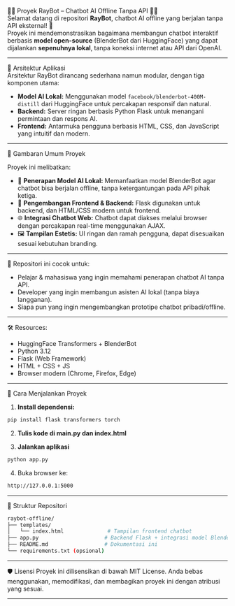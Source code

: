 🧠💬 Proyek RayBot – Chatbot AI Offline Tanpa API 🧠💬  
Selamat datang di repositori **RayBot**, chatbot AI offline yang berjalan tanpa API eksternal! 🚀  
Proyek ini mendemonstrasikan bagaimana membangun chatbot interaktif berbasis **model open-source** (BlenderBot dari HuggingFace) yang dapat dijalankan **sepenuhnya lokal**, tanpa koneksi internet atau API dari OpenAI.

---

🧱 Arsitektur Aplikasi  
Arsitektur RayBot dirancang sederhana namun modular, dengan tiga komponen utama:

- **Model AI Lokal:** Menggunakan model `facebook/blenderbot-400M-distill` dari HuggingFace untuk percakapan responsif dan natural.
- **Backend:** Server ringan berbasis Python Flask untuk menangani permintaan dan respons AI.
- **Frontend:** Antarmuka pengguna berbasis HTML, CSS, dan JavaScript yang intuitif dan modern.

---

📖 Gambaran Umum Proyek  

Proyek ini melibatkan:

- 🎯 **Penerapan Model AI Lokal:** Memanfaatkan model BlenderBot agar chatbot bisa berjalan offline, tanpa ketergantungan pada API pihak ketiga.
- 🧰 **Pengembangan Frontend & Backend:** Flask digunakan untuk backend, dan HTML/CSS modern untuk frontend.
- 🌐 **Integrasi Chatbot Web:** Chatbot dapat diakses melalui browser dengan percakapan real-time menggunakan AJAX.
- 🖼️ **Tampilan Estetis:** UI ringan dan ramah pengguna, dapat disesuaikan sesuai kebutuhan branding.

---

🎯 Repositori ini cocok untuk:

- Pelajar & mahasiswa yang ingin memahami penerapan chatbot AI tanpa API.
- Developer yang ingin membangun asisten AI lokal (tanpa biaya langganan).
- Siapa pun yang ingin mengembangkan prototipe chatbot pribadi/offline.

---

🛠️ Resources:

- HuggingFace Transformers + BlenderBot
- Python 3.12
- Flask (Web Framework)
- HTML + CSS + JS
- Browser modern (Chrome, Firefox, Edge)

---

🚀 Cara Menjalankan Proyek  

1. **Install dependensi:**

```bash
pip install flask transformers torch
```

2. **Tulis kode di main.py dan index.html**

3. **Jalankan aplikasi**

```bash
python app.py
```

4. Buka browser ke:

```bash
http://127.0.0.1:5000
```
---

📂 Struktur Repositori

```bash
raybot-offline/
├── templates/
│   └── index.html              # Tampilan frontend chatbot
├── app.py                     # Backend Flask + integrasi model BlenderBot
├── README.md                  # Dokumentasi ini
└── requirements.txt (opsional)
```
---

🛡️ Lisensi
Proyek ini dilisensikan di bawah MIT License. Anda bebas menggunakan, memodifikasi, dan membagikan proyek ini dengan atribusi yang sesuai.

---

